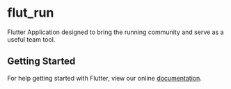 # flut_run

Flutter Application designed to bring the running community and serve as a useful team tool.

## Getting Started

For help getting started with Flutter, view our online
[documentation](https://flutter.io/).
